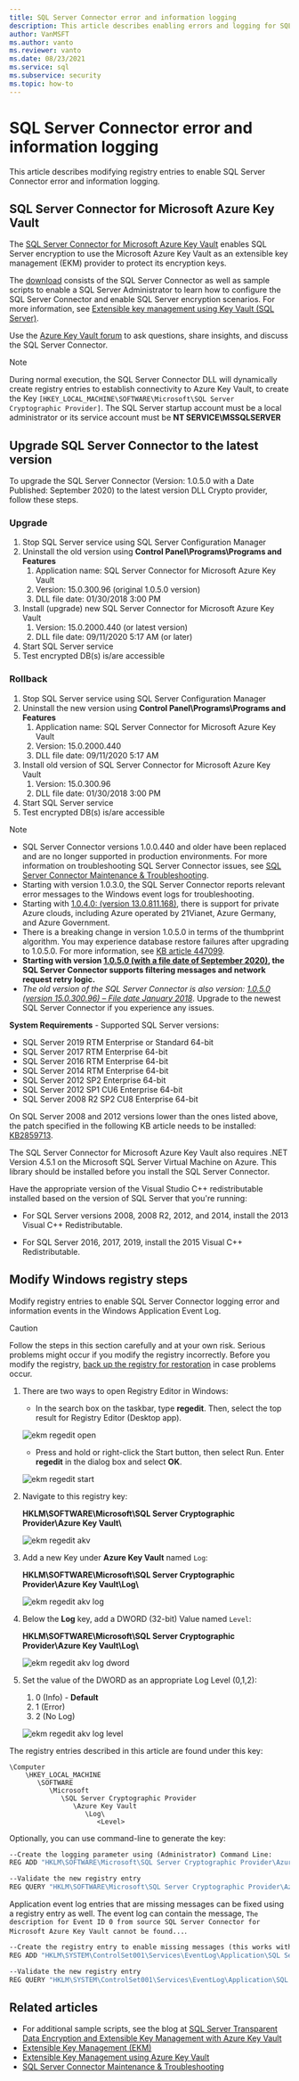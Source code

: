```yaml
---
title: SQL Server Connector error and information logging
description: This article describes enabling errors and logging for SQL Server Connector by modifying registry entries
author: VanMSFT
ms.author: vanto
ms.reviewer: vanto
ms.date: 08/23/2021
ms.service: sql
ms.subservice: security
ms.topic: how-to
---
```


# SQL Server Connector error and information logging

This article describes modifying registry entries to enable SQL Server Connector error and information logging.

## SQL Server Connector for Microsoft Azure Key Vault

The [SQL Server Connector for Microsoft Azure Key Vault](https://www.microsoft.com/download/details.aspx?id=45344) enables SQL Server encryption to use the Microsoft Azure Key Vault as an extensible key management (EKM) provider to protect its encryption keys.

The [download](https://www.microsoft.com/download/details.aspx?id=45344) consists of the SQL Server Connector as well as sample scripts to enable a SQL Server Administrator to learn how to configure the SQL Server Connector and enable SQL Server encryption scenarios. For more information, see [Extensible key management using Key Vault (SQL Server)](./extensible-key-management-using-azure-key-vault-sql-server.md).

Use the [Azure Key Vault forum](https://social.msdn.microsoft.com/Forums/AzureKeyVault) to ask questions, share insights, and discuss the SQL Server Connector.

> [!NOTE]
> During normal execution, the SQL Server Connector DLL will dynamically create registry entries to establish connectivity to Azure Key Vault, to create the Key `[HKEY_LOCAL_MACHINE\SOFTWARE\Microsoft\SQL Server Cryptographic Provider]`. The SQL Server startup account must be a local administrator or its service account must be **NT SERVICE\MSSQLSERVER**

## Upgrade SQL Server Connector to the latest version

To upgrade the SQL Server Connector (Version: 1.0.5.0 with a Date Published: September 2020) to the latest version DLL Crypto provider, follow these steps.

### Upgrade

1. Stop SQL Server service using SQL Server Configuration Manager
1. Uninstall the old version using **Control Panel\Programs\Programs and Features**
    1. Application name: SQL Server Connector for Microsoft Azure Key Vault
    1. Version: 15.0.300.96 (original 1.0.5.0 version)
    1. DLL file date: 01/30/2018 3:00 PM
1. Install (upgrade) new SQL Server Connector for Microsoft Azure Key Vault
    1. Version: 15.0.2000.440 (or latest version)
    1. DLL file date: 09/11/2020 ‏‎5:17 AM (or later)
1. Start SQL Server service
1. Test encrypted DB(s) is/are accessible

### Rollback

1. Stop SQL Server service using SQL Server Configuration Manager
1. Uninstall the new version using **Control Panel\Programs\Programs and Features**
    1. Application name: SQL Server Connector for Microsoft Azure Key Vault
    1. Version: 15.0.2000.440
    1. DLL file date: 09/11/2020 ‏‎5:17 AM
1. Install old version of SQL Server Connector for Microsoft Azure Key Vault
    1. Version: 15.0.300.96
    1. DLL file date: 01/30/2018 3:00 PM
1. Start SQL Server service
1. Test encrypted DB(s) is/are accessible

> [!NOTE]
> - SQL Server Connector versions 1.0.0.440 and older have been replaced and are no longer supported in production environments. For more information on troubleshooting SQL Server Connector issues, see [SQL Server Connector Maintenance & Troubleshooting](../../../relational-databases/security/encryption/sql-server-connector-maintenance-troubleshooting.md).
> - Starting with version 1.0.3.0, the SQL Server Connector reports relevant error messages to the Windows event logs for troubleshooting.
> - Starting with [1.0.4.0: (version 13.0.811.168)](https://download.microsoft.com/download/8/0/9/809494f2-bac9-4388-ad07-7eaf9745d77b/SQL%20Server%20Connector%20for%20Microsoft%20Azure%20Key%20Vault%201.0.4.0.msi), there is support for private Azure clouds, including Azure operated by 21Vianet, Azure Germany, and Azure Government.
> - There is a breaking change in version 1.0.5.0 in terms of the thumbprint algorithm. You may experience database restore failures after upgrading to 1.0.5.0. For more information, see [KB article 447099](https://support.microsoft.com/help/4470999/db-backup-problems-to-sql-server-connector-for-azure-1-0-5-0).
> - **Starting with version [1.0.5.0 (with a file date of September 2020)](https://www.microsoft.com/en-us/download/details.aspx?id=45344), the SQL Server Connector supports filtering messages and network request retry logic.**
> - *The old version of the SQL Server Connector is also version: [1.0.5.0 (version 15.0.300.96) – File date January 2018](https://download.microsoft.com/download/8/0/9/809494f2-bac9-4388-ad07-7eaf9745d77b/1033_15.0.2000.367/SQLServerConnectorforMicrosoftAzureKeyVault.msi)*. Upgrade to the newest SQL Server Connector if you experience any issues.

**System Requirements** - Supported SQL Server versions:

- SQL Server 2019 RTM Enterprise or Standard 64-bit
- SQL Server 2017 RTM Enterprise 64-bit
- SQL Server 2016 RTM Enterprise 64-bit
- SQL Server 2014 RTM Enterprise 64-bit
- SQL Server 2012 SP2 Enterprise 64-bit
- SQL Server 2012 SP1 CU6 Enterprise 64-bit
- SQL Server 2008 R2 SP2 CU8 Enterprise 64-bit

On SQL Server 2008 and 2012 versions lower than the ones listed above, the patch specified in the following KB article needs to be installed: [KB2859713](https://support.microsoft.com/kb/2859713).

The SQL Server Connector for Microsoft Azure Key Vault also requires .NET Version 4.5.1 on the Microsoft SQL Server Virtual Machine on Azure. This library should be installed before you install the SQL Server Connector.

Have the appropriate version of the Visual Studio C++ redistributable installed based on the version of SQL Server that you're running:

- For SQL Server versions 2008, 2008 R2, 2012, and 2014, install the 2013 Visual C++ Redistributable.

- For SQL Server 2016, 2017, 2019, install the 2015 Visual C++ Redistributable.

## Modify Windows registry steps

Modify registry entries to enable SQL Server Connector logging error and information events in the Windows Application Event Log.

> [!CAUTION]
> Follow the steps in this section carefully and at your own risk. Serious problems might occur if you modify the registry incorrectly. Before you modify the registry, [back up the registry for restoration](https://support.microsoft.com/help/322756) in case problems occur.

1. There are two ways to open Registry Editor in Windows:
    - In the search box on the taskbar, type **regedit**. Then, select the top result for Registry Editor (Desktop app).

    ![ekm regedit open](../../../relational-databases/security/encryption/media/ekm-registry/ekm-regedit-open.png "ekm regedit open")
    - Press and hold or right-click the Start button, then select Run. Enter **regedit** in the dialog box and select **OK**.

   ![ekm regedit start](../../../relational-databases/security/encryption/media/ekm-registry/ekm-regedit-start.png "ekm regedit start")

1. Navigate to this registry key:

    **HKLM\SOFTWARE\Microsoft\SQL Server Cryptographic Provider\Azure Key Vault\\**

    ![ekm regedit akv](../../../relational-databases/security/encryption/media/ekm-registry/ekm-regedit-akv.png "ekm regedit akv")  

1. Add a new Key under **Azure Key Vault** named `Log`:

    **HKLM\SOFTWARE\Microsoft\SQL Server Cryptographic Provider\Azure Key Vault\\Log\\**

    ![ekm regedit akv log](../../../relational-databases/security/encryption/media/ekm-registry/ekm-regedit-akv-log.png "ekm regedit akv log.png")  

1. Below the **Log** key, add a DWORD (32-bit) Value named `Level`:

    **HKLM\SOFTWARE\Microsoft\SQL Server Cryptographic Provider\Azure Key Vault\\Log\\**

    ![ekm regedit akv log dword](../../../relational-databases/security/encryption/media/ekm-registry/ekm-regedit-akv-log-dword.png "ekm regedit akv log dword")  

1. Set the value of the DWORD as an appropriate Log Level (0,1,2):
   1. 0 (Info) - **Default**
   1. 1 (Error)
   1. 2 (No Log)

   ![ekm regedit akv log level](../../../relational-databases/security/encryption/media/ekm-registry/ekm-regedit-akv-log-level.png "ekm regedit akv log level")  

The registry entries described in this article are found under this key:

```console
\Computer
    \HKEY_LOCAL_MACHINE
       \SOFTWARE
          \Microsoft
             \SQL Server Cryptographic Provider
                \Azure Key Vault
                   \Log\
                      <Level>
```

Optionally, you can use command-line to generate the key:

```cmd
--Create the logging parameter using (Administrator) Command Line:
REG ADD "HKLM\SOFTWARE\Microsoft\SQL Server Cryptographic Provider\Azure Key Vault\Log" /v Level /t REG_DWORD /d 1 

--Validate the new registry entry
REG QUERY "HKLM\SOFTWARE\Microsoft\SQL Server Cryptographic Provider\Azure Key Vault\Log" /v Level
```

Application event log entries that are missing messages can be fixed using a registry entry as well. The event log can contain the message, `The description for Event ID 0 from source SQL Server Connector for Microsoft Azure Key Vault cannot be found...`.  

```cmd
--Create the registry entry to enable missing messages (this works with any version)
REG ADD "HKLM\SYSTEM\ControlSet001\Services\EventLog\Application\SQL Server Connector for Microsoft Azure Key Vault" /v EventMessageFile /t REG_EXPAND_SZ /d "C:\Program Files\SQL Server Connector for Microsoft Azure Key Vault\Microsoft.AzureKeyVaultService.EKM.dll"

--Validate the new registry entry
REG QUERY "HKLM\SYSTEM\ControlSet001\Services\EventLog\Application\SQL Server Connector for Microsoft Azure Key Vault" /v EventMessageFile
```

## Related articles

- For additional sample scripts, see the blog at [SQL Server Transparent Data Encryption and Extensible Key Management with Azure Key Vault](https://techcommunity.microsoft.com/t5/sql-server/intro-sql-server-transparent-data-encryption-and-extensible-key/ba-p/1427549)
- [Extensible Key Management (EKM)](extensible-key-management-ekm.md)  
- [Extensible Key Management using Azure Key Vault](extensible-key-management-using-azure-key-vault-sql-server.md)
- [SQL Server Connector Maintenance & Troubleshooting](../../../relational-databases/security/encryption/sql-server-connector-maintenance-troubleshooting.md)
